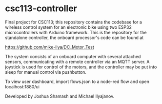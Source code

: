 # csc113-controller

Final project for CSC113; this repository contains the codebase for a wireless control system for an electronic bike using two ESP32 microcontrollers with Arduino framework. This is the repository for the standalone controller, the onboard processor's code can be found at 

https://github.com/mike-ilya/DC_Motor_Test

The system consists of an onboard computer with several attached sensors, communicating with a remote controller via an MQTT server. A joystick is used for control of the motors, and the controller may be put into sleep for manual control via pushbutton.

To view user dashboard, import flows.json to a node-red flow and open localhost:1880/ui

Developed by Joshua Shamash and Michael Ilyajanov.
